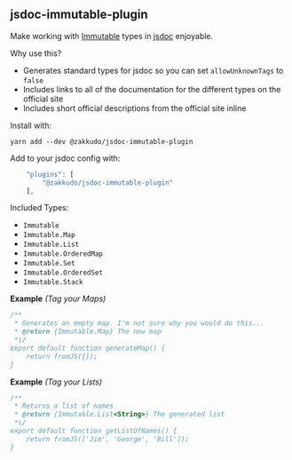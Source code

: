 <a name="module_jsdoc-immutable-plugin"></a>

## jsdoc-immutable-plugin
Make working with [Immutable](https://facebook.github.io/immutable-js/) types in [jsdoc](http://usejsdoc.org/) enjoyable.

Why use this?

- Generates standard types for jsdoc so you can set `allowUnknownTags`
  to `false`
- Includes links to all of the documentation for the different types on the
  official site
- Includes short official descriptions from the official site inline


Install with:

```console
yarn add --dev @zakkudo/jsdoc-immutable-plugin
```

Add to your jsdoc config with:

```js
    "plugins": [
        "@zakkudo/jsdoc-immutable-plugin"
    ],
```

Included Types:

- `Immutable`
- `Immutable.Map`
- `Immutable.List`
- `Immutable.OrderedMap`
- `Immutable.Set`
- `Immutable.OrderedSet`
- `Immutable.Stack`

**Example** *(Tag your Maps)*  
```js
/**
 * Generates an empty map. I'm not sure why you would do this...
 * @return {Immutable.Map} The new map
 *\/
export default function generateMap() {
    return fromJS({});
}
```
**Example** *(Tag your Lists)*  
```js
/**
 * Returns a list of names
 * @return {Immutable.List<String>} The generated list
 *\/
export default function getListOfNames() {
    return fromJS(['Jim', 'George', 'Bill']);
}
```
